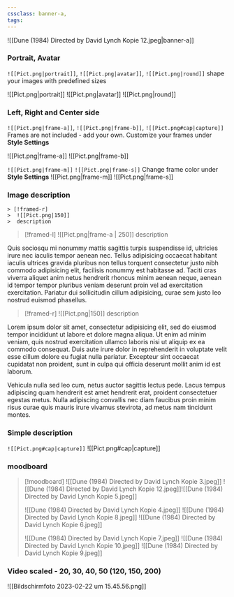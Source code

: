 ```yaml
---
cssclass: banner-a,
tags: 
---
```


![[Dune (1984) Directed by David Lynch Kopie 12.jpeg|banner-a]]



### Portrait, Avatar
`![[Pict.png|portrait]]`, `![[Pict.png|avatar]]`,  `![[Pict.png|round]]`
shape your images with predefined sizes

![[Pict.png|portrait]]  ![[Pict.png|avatar]] ![[Pict.png|round]]

### Left, Right and Center side
`![[Pict.png|frame-a]]`, `![[Pict.png|frame-b]]`, `![[Pict.png#cap|capture]]`
Frames are not included - add your own. Customize your frames under **Style Settings**

![[Pict.png|frame-a]] ![[Pict.png|frame-b]]  

`![[Pict.png|frame-m]]` `![[Pict.png|frame-s]]`
Change frame color under **Style Settings** 
![[Pict.png|frame-m]]   ![[Pict.png|frame-s]]

### Image description
```
> [!framed-r] 
>  ![[Pict.png|150]]
>  description
```
> [!framed-l] 
>  ![[Pict.png|frame-a | 250]]
>  description

Quis sociosqu mi nonummy mattis sagittis turpis suspendisse id, ultricies irure nec iaculis tempor aenean nec. Tellus adipisicing occaecat habitant iaculis ultrices gravida pluribus non tellus torquent consectetur justo nibh commodo adipisicing elit, facilisis nonummy est habitasse ad. Taciti cras viverra aliquet anim netus hendrerit rhoncus minim aenean neque, aenean id tempor tempor pluribus veniam deserunt proin vel ad exercitation exercitation. Pariatur dui sollicitudin cillum adipisicing, curae sem justo leo nostrud euismod phasellus.
> [!framed-r] 
>  ![[Pict.png|150]]
>  description

Lorem ipsum dolor sit amet, consectetur adipisicing elit, sed do eiusmod tempor incididunt ut labore et dolore magna aliqua. Ut enim ad minim veniam, quis nostrud exercitation ullamco laboris nisi ut aliquip ex ea commodo consequat. Duis aute irure dolor in reprehenderit in voluptate velit esse cillum dolore eu fugiat nulla pariatur. Excepteur sint occaecat cupidatat non proident, sunt in culpa qui officia deserunt mollit anim id est laborum.

Vehicula nulla sed leo cum, netus auctor sagittis lectus pede. Lacus tempus adipiscing quam hendrerit est amet hendrerit erat, proident consectetuer egestas metus. Nulla adipiscing convallis nec diam faucibus proin minim risus curae quis mauris irure vivamus stevirota, ad metus nam tincidunt montes.



### Simple description
`![[Pict.png#cap|capture]]`
![[Pict.png#cap|capture]]

### moodboard

> [!moodboard]
> ![[Dune (1984) Directed by David Lynch Kopie 3.jpeg]] ![[Dune (1984) Directed by David Lynch Kopie 12.jpeg]]![[Dune (1984) Directed by David Lynch Kopie 5.jpeg]]
> 
> ![[Dune (1984) Directed by David Lynch Kopie 4.jpeg]] ![[Dune (1984) Directed by David Lynch Kopie 8.jpeg]] ![[Dune (1984) Directed by David Lynch Kopie 6.jpeg]] 
>
> ![[Dune (1984) Directed by David Lynch Kopie 7.jpeg]] ![[Dune (1984) Directed by David Lynch Kopie 10.jpeg]] ![[Dune (1984) Directed by David Lynch Kopie 9.jpeg]]



### Video scaled - 20, 30, 40, 50 (120, 150, 200) 

![[Bildschirmfoto 2023-02-22 um 15.45.56.png]]
